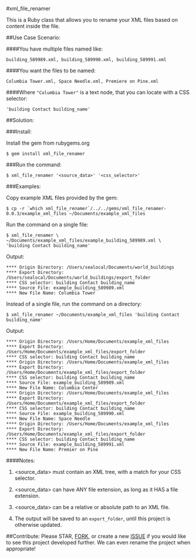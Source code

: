 #xml_file_renamer

This is a Ruby class that allows you to rename your XML files based on content inside the file.


##Use Case Scenario:

####You have multiple files named like:

    building_589989.xml, building_589990.xml, building_589991.xml

####You want the files to be named:

    Columbia Tower.xml, Space Needle.xml, Premiere on Pine.xml

####Where `"Columbia Tower"` is a text node, that you can locate with a CSS selector:

    'building Contact building_name'


##Solution:

###Install:

  Install the gem from rubygems.org

    $ gem install xml_file_renamer

###Run the command:

	$ xml_file_renamer '<source_data>' '<css_selector>'

###Examples:

  Copy example XML files provided by the gem:

    $ cp -r `which xml_file_renamer`/../../gems/xml_file_renamer-0.0.3/example_xml_files ~/Documents/example_xml_files

  Run the command on a single file:

    $ xml_file_renamer \
    ~/Documents/example_xml_files/example_building_589989.xml \
    'building Contact building_name'

  Output:

    **** Origin Directory: /Users/sealocal/Documents/world_buildings
    **** Export Directory: /Users/sealocal/Documents/world_buildings/export_folder
    **** CSS selector: building Contact building_name
    **** Source File: example_building_589989.xml
    **** New File Name: Columbia Tower

  Instead of a single file, run the command on a directory:

    $ xml_file_renamer ~/Documents/example_xml_files 'building Contact building_name'

  Output:

    **** Origin Directory: /Users/Home/Documents/example_xml_files
    **** Export Directory: /Users/Home/Documents/example_xml_files/export_folder
    **** CSS selector: building Contact building_name
    **** Origin Directory: /Users/Home/Documents/example_xml_files
    **** Export Directory: /Users/Home/Documents/example_xml_files/export_folder
    **** CSS selector: building Contact building_name
    **** Source File: example_building_589989.xml
    **** New File Name: Columbia Center
    **** Origin Directory: /Users/Home/Documents/example_xml_files
    **** Export Directory: /Users/Home/Documents/example_xml_files/export_folder
    **** CSS selector: building Contact building_name
    **** Source File: example_building_589990.xml
    **** New File Name: Space Needle
    **** Origin Directory: /Users/Home/Documents/example_xml_files
    **** Export Directory: /Users/Home/Documents/example_xml_files/export_folder
    **** CSS selector: building Contact building_name
    **** Source File: example_building_589991.xml
    **** New File Name: Premier on Pine


####Notes:

  1. <source_data> must contain an XML tree, with a match for your CSS selector.

  2. <source_data> can have ANY file extension, as long as it HAS a file extension.

  3. <source_data> can be a relative or absolute path to an XML file.

  4. The output will be saved to an `export_folder`, until this project is otherwise updated.


##Contribute:
Please STAR, [FORK](https://github.com/sealocal/xml_file_renamer/fork), or create a new [ISSUE](https://github.com/sealocal/xml_file_renamer/issues/new) if you would like to see this project developed further. We can even rename the project when appropriate!
